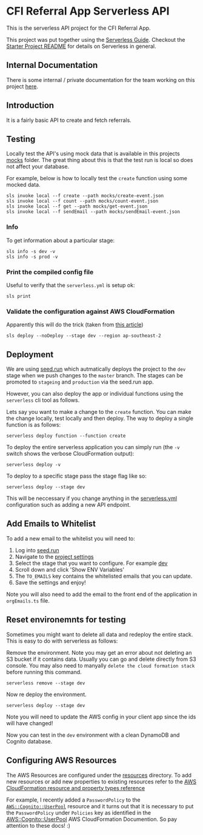# CFI Referral App Serverless API

This is the serverless API project for the CFI Referral App.

This project was put together using the [Serverless Guide](https://serverless-stack.com/chapters/what-is-serverless.html). Checkout the [Starter Project README](./starter/README.md) for details on Serverless in general.

## Internal Documentation

There is some internal / private documentation for the team working on this project [here](https://docs.google.com/document/d/17r14qeT_BnlF2dghZP9-Vj7s8D4Z9NPGjSRWnz6aAbQ/edit#).

## Introduction

It is a fairly basic API to create and fetch referrals.

## Testing

Locally test the API's using mock data that is available in this projects [mocks](./mocks) folder. The great thing about this is that the test run is local so does not affect your database.

For example, below is how to locally test the `create` function using some mocked data.

```
sls invoke local --f create --path mocks/create-event.json
sls invoke local --f count --path mocks/count-event.json
sls invoke local --f get --path mocks/get-event.json
sls invoke local --f sendEmail --path mocks/sendEmail-event.json
```

### Info

To get information about a particular stage:

```
sls info -s dev -v
sls info -s prod -v
```

### Print the compiled config file

Useful to verify that the `serverless.yml` is setup ok:

```
sls print
```

### Validate the configuration against AWS CloudFormation

Apparently this will do the trick (taken from [this article](https://www.nellysattari.com/validate-serverless-yml-firl-for-lambda-aws-before-deployment/))

```
sls deploy --noDeploy --stage dev --region ap-southeast-2
```

## Deployment

We are using [seed.run](https://seed.run) which autmatically deploys the project to the `dev` stage when we push changes to the `master` branch. The stages can be promoted to `stageing` and `production` via the seed.run app.

However, you can also deploy the app or individual functions using the `serverless` cli tool as follows.

Lets say you want to make a change to the `create` function. You can make the change locally, test locally and then deploy. The way to deploy a single function is as follows:

```
serverless deploy function --function create
```

To deploy the entire serverless application you can simply run (the `-v` switch shows the verbose CloudFormation output):

```
serverless deploy -v
```

To deploy to a specific stage pass the stage flag like so:

```
serverless deploy --stage dev
```

This will be neccessary if you change anything in the [serverless.yml](./serverless.yml) configuration such as adding a new API endpoint.

## Add Emails to Whitelist

To add a new email to the whitelist you will need to:

1. Log into [seed.run](https://seed.run)
1. Navigate to the [project settings](https://console.seed.run/devzep/cfi-referral-api/settings)
1. Select the stage that you want to configure. For example [dev](https://console.seed.run/devzep/cfi-referral-api/settings/stages/dev)
1. Scroll down and click 'Show ENV Variables'
1. The `TO_EMAILS` key contains the whitelisted emails that you can update.
1. Save the settings and enjoy!

Note you will also need to add the email to the front end of the application in `orgEmails.ts` file.

## Reset environemnts for testing

Sometimes you might want to delete all data and redeploy the entire stack. This is easy to do with serverless as follows:

Remove the environment. Note you may get an error about not deleting an S3 bucket if it contains data. Usually you can go and delete directly from S3 console. You may also need to manyally `delete the cloud formation stack` before running this command.

```
serverless remove --stage dev
```

Now re deploy the environment.

```
serverless deploy --stage dev
```

Note you will need to update the AWS config in your client app since the ids will have changed!

Now you can test in the `dev` environment with a clean DynamoDB and Cognito database.

## Configuring AWS Resources

The AWS Resources are configured under the [resources](./resources) directory. To add new resources or add new properties to existing resources refer to the [AWS CloudFormation resource and property types reference](https://docs.aws.amazon.com/AWSCloudFormation/latest/UserGuide/aws-template-resource-type-ref.html)

For example, I recently added a `PasswordPolicy` to the [`AWS::Cognito::UserPool`](./resources/cognito-user-pool.yml) resource and it turns out that it is necessary to put the `PasswordPolicy` under `Policies` key as identified in the [AWS::Cognito::UserPool](https://docs.aws.amazon.com/AWSCloudFormation/latest/UserGuide/aws-resource-cognito-userpool.html) AWS CloudFormation Documention. So pay attention to these docs! :)